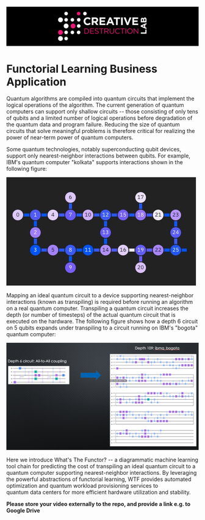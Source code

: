 ![CDL 2021 Cohort Project](../figures/CDL_logo.jpg)
# Functorial Learning Business Application

Quantum algorithms are compiled into quantum circuits that implement the logical operations of the algorithm.  The current generation of quantum computers can support only shallow circuits -- those consisting of only tens of qubits and a limited number of logical operations before degradation of the quantum data and program failure.    Reducing  the size of quantum circuits that solve meaningful problems is therefore critical for realizing the power of  near-term power of quantum computers.  

Some quantum technologies, notably superconducting qubit devices, support only nearest-neighbor interactions between qubits. For example, IBM's quantum computer "kolkata" supports interactions shown in the following figure: 

![ibmq_kolkata](./kolkata.jpeg)

Mapping an ideal quantum circuit to a device supporting nearest-neighbor interactions (known as transpiling) is required before running an algorithm on a real quantum computer.  Transpiling a quantum circuit increases the depth (or number of timesteps) of the actual quantum circuit that is executed on the hardware. The following figure shows how a depth 6 circuit on 5 qubits expands under transpiling to a circuit running on IBM's "bogota" quantum computer: 

![transpiling](./transpiling.png)


Here we introduce What's The Functor?  -- a diagrammatic machine learning tool chain for predicting the cost of transpiling 
an ideal quantum circuit to a quantum computer supporting nearest-neighbor interactions.  By leveraging the powerful abstractions 
of functorial learning, WTF provides automated optimization and  quantum workload  provisioning services to  
quantum data centers for more efficient hardware utilization and stability. 





**Please store your video externally to the repo, and provide a link e.g. to Google Drive**
